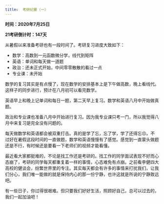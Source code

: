 ```yaml
---
title:  考研纪要（一）
---
```

**时间：2020年7月25日**

**21考研倒计时：147天**  

从暑假以来准备考研也有一段时间了。考研复习进度大致如下：

* 数学：高数到一元函数微分学，线代到矩阵
* 英语：单词和每天做一道题
* 政治：还未正式开始，中间零零散散的看过一点
* 专业课：未开始

数学的复习其实是有点慢了，现在数学的安排基本上是下午做高数，晚上看线代。这样子的同步进行，预计在八月初可以看完数学。

英语早上和晚上记单词和每日一题，第二天早上复习。数学和英语八月中开始做真题。

政治和专业课也准备八月中开始进行复习。因为我专业课只考一门，所以我觉得八月中来复习是完全没有问题的。

每天做数学和英语都会被双重打击。真的是学了忘，忘了学，学了还得忘😣。不过好在暑假这段时间的一直做题，数学和英语慢慢有了感觉。感觉到一直蒙头做题还是不行，有时候还是要看一下老师们的视频才能看懂。

最近看大家都挺难的，不论是找工作还是考研的。找工作的同学面试表现不好而心态崩了，考研的同学每天都重复着一样的事情，心态难免有点崩。之前看李健四大高校的健谈会，纷繁世界里的专注。其实每天都会有许多的事情来打扰我们，让我们分心，我们唯一能做的就是保持内心的那一份宁静，也许这就是所说的宁静致远吧。

有一些日子，你过得很艰难。但只要我们好好生活，照顾好自己，总可以过去的，我们一起加油吧！
